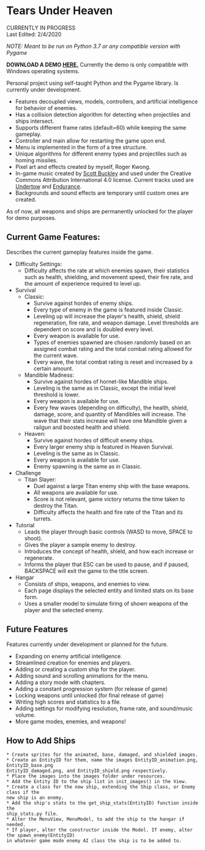 # Tears Under Heaven
CURRENTLY IN PROGRESS \
Last Edited: 2/4/2020

_NOTE: Meant to be run on Python 3.7 or any compatible version with Pygame_

**DOWNLOAD A DEMO [HERE.](https://drive.google.com/file/d/1IG5TXE3D65jzQhSIlu_q3-AKYB8aY6KX/view?usp=sharing)**
Currently the demo is only compatible with Windows operating systems.

Personal project using self-taught Python and the Pygame library. Is currently under development.
  * Features decoupled views, models, controllers, and artificial intelligence for behavior of enemies.
  * Has a collision detection algorithm for detecting when projectiles and ships intersect.
  * Supports different frame rates (default=60) while keeping the same gameplay.
  * Controller and main allow for restarting the game upon end.
  * Menu is implemented in the form of a tree structure.
  * Unique algorithms for different enemy types and projectiles such as homing missiles.
  * Pixel art and effects created by myself, Roger Kwong.
  * In-game music created by [Scott Buckley](https://www.scottbuckley.com.au/) and used under the Creative Commons Attribution International 4.0 license. Current tracks used are [Undertow](https://www.scottbuckley.com.au/library/undertow/) and [Endurance](https://www.scottbuckley.com.au/library/?s=endurance).
  * Backgrounds and sound effects are temporary until custom ones are created.
 
 As of now, all weapons and ships are permanently unlocked for the player for demo purposes.
## Current Game Features:
Describes the current gameplay features inside the game.
  * Difficulty Settings:
    * Difficulty affects the rate at which enemies spawn, their statistics such as health, shielding, and movement speed, their fire rate, and the amount of experience required to level up.
  * Survival
    * Classic:
      * Survive against hordes of enemy ships.
      * Every type of enemy in the game is featured inside Classic.
      * Leveling up will increase the player's health, shield, shield regeneration, fire rate, and weapon damage. Level thresholds are dependent on score and is doubled every level.
      * Every weapon is available for use.
      * Types of enemies spawned are chosen randomly based on an assigned combat rating and the total combat rating allowed for the current wave.
      * Every wave, the total combat rating is reset and increased by a certain amount.
    * Mandible Madness:
      * Survive against hordes of hornet-like Mandible ships.
      * Leveling is the same as in Classic, except the initial level threshold is lower.
      * Every weapon is available for use.
      * Every few waves (depending on difficulty), the health, shield, damage, score, and quantity of Mandibles will increase. The wave that their stats increase will have one Mandible given a railgun and boosted health and shield.
    * Heaven:
      * Survive against hordes of difficult enemy ships.
      * Every larger enemy ship is featured in Heaven Survival.
      * Leveling is the same as in Classic.
      * Every weapon is available for use.
      * Enemy spawning is the same as in Classic.
  * Challenge
    * Titan Slayer:
      * Duel against a large Titan enemy ship with the base weapons.
      * All weapons are available for use.
      * Score is not relevant, game victory returns the time taken to destroy the Titan.
      * Difficulty affects the health and fire rate of the Titan and its turrets.
  * Tutorial
    * Leads the player through basic controls (WASD to move, SPACE to shoot).
    * Gives the player a sample enemy to destroy.
    * Introduces the concept of health, shield, and how each increase or regenerate.
    * Informs the player that ESC can be used to pause, and if paused, BACKSPACE will exit the game to the title screen.
  * Hangar
    * Consists of ships, weapons, and enemies to view.
    * Each page displays the selected entity and limited stats on its base form.
    * Uses a smaller model to simulate firing of shown weapons of the player and the selected enemy.
## Future Features
Features currently under development or planned for the future.
 * Expanding on enemy artificial intelligence.
 * Streamlined creation for enemies and players.
 * Adding or creating a custom ship for the player.
 * Adding sound and scrolling animations for the menu.
 * Adding a story mode with chapters.
 * Adding a constant progression system (for release of game)
 * Locking weapons until unlocked (for final release of game)
 * Writing high scores and statistics to a file.
 * Adding settings for modifying resolution, frame rate, and sound/music volume.
 * More game modes, enemies, and weapons!

## How to Add Ships
    * Create sprites for the animated, base, damaged, and shielded images.
    * Create an EntityID for them, name the images EntityID_animation.png, EntityID_base.png
    EntityID_damaged.png, and EntityID_shield.png respectively.
    * Place the images into the images folder under resources.
    * Add the Entity ID to the ship list in init_images() in the View.
    * Create a class for the new ship, extending the Ship class, or Enemy class if the
    new ship is an enemy.
    * Add the ship's stats to the get_ship_stats(EntityID) function inside the 
    ship_stats.py file.
    * Alter the MenuView, MenuModel, to add the ship to the hangar if needed.
    * If player, alter the constructor inside the Model. If enemy, alter the spawn_enemy(EntityID)
    in whatever game mode enemy AI class the ship is to be added to.
    